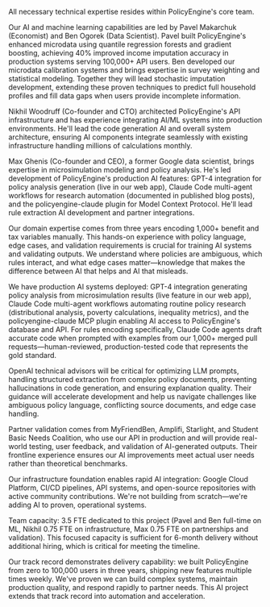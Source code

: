 All necessary technical expertise resides within PolicyEngine's core team.

Our AI and machine learning capabilities are led by Pavel Makarchuk (Economist) and Ben Ogorek (Data Scientist). Pavel built PolicyEngine's enhanced microdata using quantile regression forests and gradient boosting, achieving 40% improved income imputation accuracy in production systems serving 100,000+ API users. Ben developed our microdata calibration systems and brings expertise in survey weighting and statistical modeling. Together they will lead stochastic imputation development, extending these proven techniques to predict full household profiles and fill data gaps when users provide incomplete information.

Nikhil Woodruff (Co-founder and CTO) architected PolicyEngine's API infrastructure and has experience integrating AI/ML systems into production environments. He'll lead the code generation AI and overall system architecture, ensuring AI components integrate seamlessly with existing infrastructure handling millions of calculations monthly.

Max Ghenis (Co-founder and CEO), a former Google data scientist, brings expertise in microsimulation modeling and policy analysis. He's led development of PolicyEngine's production AI features: GPT-4 integration for policy analysis generation (live in our web app), Claude Code multi-agent workflows for research automation (documented in published blog posts), and the policyengine-claude plugin for Model Context Protocol. He'll lead rule extraction AI development and partner integrations.

Our domain expertise comes from three years encoding 1,000+ benefit and tax variables manually. This hands-on experience with policy language, edge cases, and validation requirements is crucial for training AI systems and validating outputs. We understand where policies are ambiguous, which rules interact, and what edge cases matter—knowledge that makes the difference between AI that helps and AI that misleads.

We have production AI systems deployed: GPT-4 integration generating policy analysis from microsimulation results (live feature in our web app), Claude Code multi-agent workflows automating routine policy research (distributional analysis, poverty calculations, inequality metrics), and the policyengine-claude MCP plugin enabling AI access to PolicyEngine's database and API. For rules encoding specifically, Claude Code agents draft accurate code when prompted with examples from our 1,000+ merged pull requests—human-reviewed, production-tested code that represents the gold standard.

OpenAI technical advisors will be critical for optimizing LLM prompts, handling structured extraction from complex policy documents, preventing hallucinations in code generation, and ensuring explanation quality. Their guidance will accelerate development and help us navigate challenges like ambiguous policy language, conflicting source documents, and edge case handling.

Partner validation comes from MyFriendBen, Amplifi, Starlight, and Student Basic Needs Coalition, who use our API in production and will provide real-world testing, user feedback, and validation of AI-generated outputs. Their frontline experience ensures our AI improvements meet actual user needs rather than theoretical benchmarks.

Our infrastructure foundation enables rapid AI integration: Google Cloud Platform, CI/CD pipelines, API systems, and open-source repositories with active community contributions. We're not building from scratch—we're adding AI to proven, operational systems.

Team capacity: 3.5 FTE dedicated to this project (Pavel and Ben full-time on ML, Nikhil 0.75 FTE on infrastructure, Max 0.75 FTE on partnerships and validation). This focused capacity is sufficient for 6-month delivery without additional hiring, which is critical for meeting the timeline.

Our track record demonstrates delivery capability: we built PolicyEngine from zero to 100,000 users in three years, shipping new features multiple times weekly. We've proven we can build complex systems, maintain production quality, and respond rapidly to partner needs. This AI project extends that track record into automation and acceleration.
